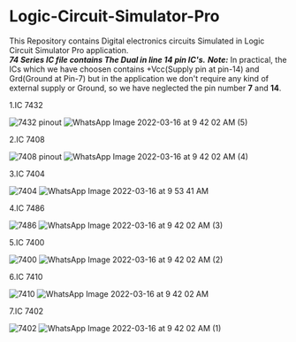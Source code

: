 # Logic-Circuit-Simulator-Pro
This Repository contains Digital electronics circuits Simulated in Logic Circuit Simulator Pro application.          
       ***74 Series IC file contains The Dual in line 14 pin IC's.***
***Note:*** In practical, the ICs which we have choosen contains +Vcc(Supply pin at pin-14) and Grd(Ground at Pin-7) but in the application we don't require any kind of external supply or Ground, so we have neglected the pin number **7** and **14**.

1.IC 7432

![7432 pinout](https://user-images.githubusercontent.com/85921230/158516197-0f3fefee-4e39-4640-aed7-3163070cb7e6.jpeg)
![WhatsApp Image 2022-03-16 at 9 42 02 AM (5)](https://user-images.githubusercontent.com/85921230/158516266-b997b9f3-ecc2-479f-b376-87d35f45fee4.jpeg)

2.IC 7408 

![7408 pinout](https://user-images.githubusercontent.com/85921230/158516298-2ef3a36f-4d58-49e3-a254-4ab83505ce0a.jpeg)
![WhatsApp Image 2022-03-16 at 9 42 02 AM (4)](https://user-images.githubusercontent.com/85921230/158516320-38cbbe4a-7015-466d-92cc-a672720b2f45.jpeg)

3.IC 7404

![7404](https://user-images.githubusercontent.com/85921230/158516349-af1b7d44-bb1f-4e8d-b274-86f664b96917.jpeg)
![WhatsApp Image 2022-03-16 at 9 53 41 AM](https://user-images.githubusercontent.com/85921230/158516518-484e28f2-0032-4e9b-a4e0-d402fa8b450a.jpeg)

4.IC 7486

![7486](https://user-images.githubusercontent.com/85921230/158516584-12871339-047c-4dcf-a7fa-b7f5ce879bf0.jpeg)
![WhatsApp Image 2022-03-16 at 9 42 02 AM (3)](https://user-images.githubusercontent.com/85921230/158516599-d18bf25b-461e-4d92-8c45-4e41490dfee3.jpeg)


5.IC 7400

![7400](https://user-images.githubusercontent.com/85921230/158516643-29b570a1-ce98-4a51-9f4e-a9cb3e306b3e.jpeg)
![WhatsApp Image 2022-03-16 at 9 42 02 AM (2)](https://user-images.githubusercontent.com/85921230/158516668-066fbd06-ecf4-428b-9dba-ca4a99ff9b9e.jpeg)

6.IC 7410

![7410](https://user-images.githubusercontent.com/85921230/158516682-353ea3aa-f6d9-4819-bfc6-5c1e02cb389a.jpeg)
![WhatsApp Image 2022-03-16 at 9 42 02 AM](https://user-images.githubusercontent.com/85921230/158516702-abfe8f56-fc36-4b7e-8b74-c131a4bd98ca.jpeg)


7.IC 7402

![7402](https://user-images.githubusercontent.com/85921230/158516724-f29a54a3-4c53-4b14-b88e-532cd1282f20.jpeg)
![WhatsApp Image 2022-03-16 at 9 42 02 AM (1)](https://user-images.githubusercontent.com/85921230/158516762-99dd8e63-a942-4e26-884a-66069a0404a3.jpeg)
